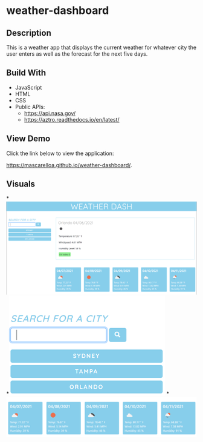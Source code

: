 # weather-dashboard




## Description
This is a weather app that displays the current weather for whatever city the user enters as well as the forecast for the next five days. 

## Build With
* JavaScript
* HTML
* CSS
* Public APIs:
  - https://api.nasa.gov/
  - https://aztro.readthedocs.io/en/latest/

## View Demo
Click the link below to view the application:

https://mascarelloa.github.io/weather-dashboard/.

## Visuals

*![Visual 1](/assets/images/visual1.png)
*![Visual 2](/assets/images/visual2.png)
*![Visual 3](/assets/images/visual3.png)

